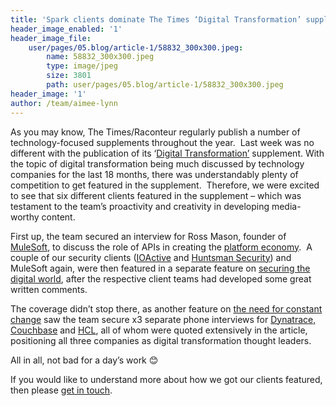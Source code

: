 ```yaml
---
title: 'Spark clients dominate The Times ‘Digital Transformation’ supplement'
header_image_enabled: '1'
header_image_file:
    user/pages/05.blog/article-1/58832_300x300.jpeg:
        name: 58832_300x300.jpeg
        type: image/jpeg
        size: 3801
        path: user/pages/05.blog/article-1/58832_300x300.jpeg
header_image: '1'
author: /team/aimee-lynn
---
```


As you may know, The Times/Raconteur regularly publish a number of technology-focused supplements throughout the year.  Last week was no different with the publication of its ‘<a href="https://www.raconteur.net/digital-transformation-2017">Digital Transformation’</a> supplement. With the topic of digital transformation being much discussed by technology companies for the last 18 months, there was understandably plenty of competition to get featured in the supplement.  Therefore, we were excited to see that six different clients featured in the supplement – which was testament to the team’s proactivity and creativity in developing media-worthy content.

First up, the team secured an interview for Ross Mason, founder of <a href="http://www.mulesoft.com">MuleSoft</a>, to discuss the role of APIs in creating the <a href="https://www.raconteur.net/technology/launching-businesses-in-the-platform-economy">platform economy</a>.  A couple of our security clients (<a href="https://ioactive.com/">IOActive</a> and <a href="https://www.huntsmansecurity.com/">Huntsman Security</a>) and MuleSoft again, were then featured in a separate feature on <a href="https://www.raconteur.net/technology/design-security-in-and-keep-the-hackers-out">securing the digital world</a>, after the respective client teams had developed some great written comments.

The coverage didn’t stop there, as another feature on <a href="https://www.raconteur.net/technology/constant-digital-transformation-is-now-the-new-norm">the need for constant change</a> saw the team secure x3 separate phone interviews for <a href="https://www.dynatrace.com/">Dynatrace,</a> <a href="https://www.couchbase.com/">Couchbase</a> and <a href="https://www.hcltech.com/">HCL</a>, all of whom were quoted extensively in the article, positioning all three companies as digital transformation thought leaders.

All in all, not bad for a day’s work 😊

If you would like to understand more about how we got our clients featured, then please <a href="http://www.sparkcomms.co.uk/contact-us/">get in touch</a>.

